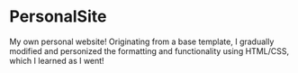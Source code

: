 # PersonalSite
My own personal website! Originating from a base template, I gradually modified and personized the formatting and functionality using HTML/CSS, which I learned as I went!
